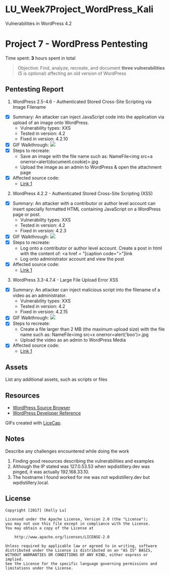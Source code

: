 # LU_Week7Project_WordPress_Kali
Vulnerabilities in WordPress 4.2

# Project 7 - WordPress Pentesting

Time spent: **3** hours spent in total

> Objective: Find, analyze, recreate, and document **three vulnerabilities** (5 is optional) affecting an old version of WordPress

## Pentesting Report

1. WordPress 2.5-4.6 - Authenticated Stored Cross-Site Scripting via Image Filename
  - [X] Summary: An attacker can inject JavaScript code into the application via upload of an image onto WordPress.
    - Vulnerability types: XXS
    - Tested in version: 4.2
    - Fixed in version: 4.2.10
  - [X] GIF Walkthrough: <img src='https://imgur.com/yDcjSOu.gif' />
  - [X] Steps to recreate:
    - Save an image with the file name such as:
        NameFile\<img src=a onerror=alert(document.cookie)>.jpg     
    - Upload the image as an admin to WordPress & open the attachment page
  - [X] Affected source code:
    - [Link 1](https://github.com/WordPress/WordPress/commit/c9e60dab176635d4bfaaf431c0ea891e4726d6e0)

2. WordPress 4.2.2 - Authenticated Stored Cross-Site Scripting (XSS)
  - [X] Summary: An attacker with a contributor or author level account can insert specially formatted HTML containing JavaScript on a WordPress page or post.
    - Vulnerability types: XXS
    - Tested in version: 4.2
    - Fixed in version: 4.2.3
  - [X] GIF Walkthrough: <img src='https://i.imgur.com/TUtTsXG.gif' />
  - [X] Steps to recreate:
    - Log onto a contributor or author level account. Create a post in html with the content of: 
        \<a href = "[caption code=">"]</a><a title=" onmouseover=alert('test') ">link</a>
    - Log onto administrator account and view the post
  - [X] Affected source code:
    - [Link 1](https://core.trac.wordpress.org/browser/trunk/src/wp-includes/class-wp-embed.php?rev=33359)
3. WordPress 3.3-4.7.4 - Large File Upload Error XSS
  - [X] Summary: An attacker can inject malicious script into the filename of a video as an administrator.
    - Vulnerability types: XXS
    - Tested in version: 4.2
    - Fixed in version: 4.2.15
  - [X] GIF Walkthrough: <img src='https://i.imgur.com/l8O5Ioa.gif' />
  - [X] Steps to recreate:
    - Create a file larger than 2 MB (the maximum upload size) with the file name such as: 
        NameFile<img src=x onerror=alert('boo')>.jpg
    - Upload the video as an admin to WordPress Media
  - [X] Affected source code:
    - [Link 1](https://github.com/WordPress/WordPress/commit/8c7ea71edbbffca5d9766b7bea7c7f3722ffafa6)

## Assets

List any additional assets, such as scripts or files

## Resources

- [WordPress Source Browser](https://core.trac.wordpress.org/browser/)
- [WordPress Developer Reference](https://developer.wordpress.org/reference/)

GIFs created with [LiceCap](http://www.cockos.com/licecap/).

## Notes

Describe any challenges encountered while doing the work

1) Finding good resources describing the vulnerabilities and examples
2) Although the IP stated was 127.0.53.53 when wpdistillery.dev was pinged, it was actually 192.168.33.10.
3) The hostname I found worked for me was not wpdistillery.dev but wpdistillery.local.

## License

    Copyright [2017] [Kelly Lu]

    Licensed under the Apache License, Version 2.0 (the "License");
    you may not use this file except in compliance with the License.
    You may obtain a copy of the License at

        http://www.apache.org/licenses/LICENSE-2.0

    Unless required by applicable law or agreed to in writing, software
    distributed under the License is distributed on an "AS IS" BASIS,
    WITHOUT WARRANTIES OR CONDITIONS OF ANY KIND, either express or implied.
    See the License for the specific language governing permissions and
    limitations under the License.
